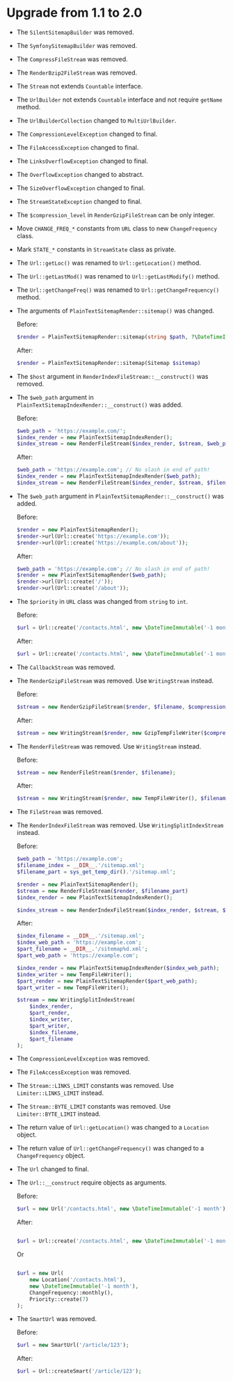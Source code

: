 # Upgrade from 1.1 to 2.0

* The `SilentSitemapBuilder` was removed.
* The `SymfonySitemapBuilder` was removed.
* The `CompressFileStream` was removed.
* The `RenderBzip2FileStream` was removed.
* The `Stream` not extends `Countable` interface.
* The `UrlBuilder` not extends `Countable` interface and not require `getName` method.
* The `UrlBuilderCollection` changed to `MultiUrlBuilder`.
* The `CompressionLevelException` changed to final.
* The `FileAccessException` changed to final.
* The `LinksOverflowException` changed to final.
* The `OverflowException` changed to abstract.
* The `SizeOverflowException` changed to final.
* The `StreamStateException` changed to final.
* The `$compression_level` in `RenderGzipFileStream` can be only integer.
* Move `CHANGE_FREQ_*` constants from `URL` class to new `ChangeFrequency` class.
* Mark `STATE_*` constants in `StreamState` class as private.
* The `Url::getLoc()` was renamed to `Url::getLocation()` method.
* The `Url::getLastMod()` was renamed to `Url::getLastModify()` method.
* The `Url::getChangeFreq()` was renamed to `Url::getChangeFrequency()` method.
* The arguments of `PlainTextSitemapRender::sitemap()` was changed.

  Before:

  ```php
  $render = PlainTextSitemapRender::sitemap(string $path, ?\DateTimeInterface $last_modify = null)
  ```

  After:

  ```php
  $render = PlainTextSitemapRender::sitemap(Sitemap $sitemap)
  ```

* The `$host` argument in `RenderIndexFileStream::__construct()` was removed.
* The `$web_path` argument in `PlainTextSitemapIndexRender::__construct()` was added.

  Before:

  ```php
  $web_path = 'https://example.com/';
  $index_render = new PlainTextSitemapIndexRender();
  $index_stream = new RenderFileStream($index_render, $stream, $web_path, $filename_index);
  ```

  After:

  ```php
  $web_path = 'https://example.com'; // No slash in end of path!
  $index_render = new PlainTextSitemapIndexRender($web_path);
  $index_stream = new RenderFileStream($index_render, $stream, $filename_index);
  ```

* The `$web_path` argument in `PlainTextSitemapRender::__construct()` was added.

  Before:

  ```php
  $render = new PlainTextSitemapRender();
  $render->url(Url::create('https://example.com'));
  $render->url(Url::create('https://example.com/about'));
  ```

  After:

  ```php
  $web_path = 'https://example.com'; // No slash in end of path!
  $render = new PlainTextSitemapRender($web_path);
  $render->url(Url::create('/'));
  $render->url(Url::create('/about'));
  ```

* The `$priority` in `URL` class was changed from `string` to `int`.

  Before:

  ```php
  $url = Url::create('/contacts.html', new \DateTimeImmutable('-1 month'), ChangeFrequency::MONTHLY, '0.7');
  ```

  After:

  ```php
  $url = Url::create('/contacts.html', new \DateTimeImmutable('-1 month'), ChangeFrequency::monthly(), 7);
  ```

* The `CallbackStream` was removed.
* The `RenderGzipFileStream` was removed. Use `WritingStream` instead.

  Before:

  ```php
  $stream = new RenderGzipFileStream($render, $filename, $compression_level);
  ```

  After:

  ```php
  $stream = new WritingStream($render, new GzipTempFileWriter($compression_level), $filename);
  ```

* The `RenderFileStream` was removed. Use `WritingStream` instead.

  Before:

  ```php
  $stream = new RenderFileStream($render, $filename);
  ```

  After:

  ```php
  $stream = new WritingStream($render, new TempFileWriter(), $filename);
  ```

* The `FileStream` was removed.
* The `RenderIndexFileStream` was removed. Use `WritingSplitIndexStream` instead.

  Before:

  ```php
  $web_path = 'https://example.com';
  $filename_index = __DIR__.'/sitemap.xml';
  $filename_part = sys_get_temp_dir().'/sitemap.xml';

  $render = new PlainTextSitemapRender();
  $stream = new RenderFileStream($render, $filename_part)
  $index_render = new PlainTextSitemapIndexRender();

  $index_stream = new RenderIndexFileStream($index_render, $stream, $web_path, $filename_index);
  ```

  After:

  ```php
  $index_filename = __DIR__.'/sitemap.xml';
  $index_web_path = 'https://example.com';
  $part_filename = __DIR__.'/sitemap%d.xml';
  $part_web_path = 'https://example.com';

  $index_render = new PlainTextSitemapIndexRender($index_web_path);
  $index_writer = new TempFileWriter();
  $part_render = new PlainTextSitemapRender($part_web_path);
  $part_writer = new TempFileWriter();

  $stream = new WritingSplitIndexStream(
      $index_render,
      $part_render,
      $index_writer,
      $part_writer,
      $index_filename,
      $part_filename
  );
  ```

* The `CompressionLevelException` was removed.
* The `FileAccessException` was removed.
* The `Stream::LINKS_LIMIT` constants was removed. Use `Limiter::LINKS_LIMIT` instead.
* The `Stream::BYTE_LIMIT` constants was removed. Use `Limiter::BYTE_LIMIT` instead.
* The return value of `Url::getLocation()` was changed to a `Location` object.
* The return value of `Url::getChangeFrequency()` was changed to a `ChangeFrequency` object.
* The `Url` changed to final.
* The `Url::__construct` require objects as arguments.

  Before:

  ```php
  $url = new Url('/contacts.html', new \DateTimeImmutable('-1 month'), ChangeFrequency::MONTHLY, '0.7');
  ```

  After:

  ```php
  
  $url = Url::create('/contacts.html', new \DateTimeImmutable('-1 month'), ChangeFrequency::MONTHLY, '0.7');
  ```

  Or

  ```php
  
  $url = new Url(
      new Location('/contacts.html'),
      new \DateTimeImmutable('-1 month'),
      ChangeFrequency::monthly(),
      Priority::create(7)
  );
  ```

* The `SmartUrl` was removed.

  Before:

  ```php
  $url = new SmartUrl('/article/123');
  ```

  After:

  ```php
  $url = Url::createSmart('/article/123');
  ```
